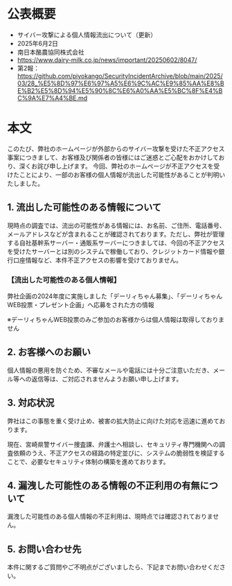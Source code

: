 # 公表概要
- サイバー攻撃による個人情報流出について（更新）
- 2025年6月2日
- 南日本酪農協同株式会社
- https://www.dairy-milk.co.jp/news/important/20250602/8047/
- 第2報：https://github.com/piyokango/SecurityIncidentArchive/blob/main/2025/03/28_%E5%8D%97%E6%97%A5%E6%9C%AC%E9%85%AA%E8%BE%B2%E5%8D%94%E5%90%8C%E6%A0%AA%E5%BC%8F%E4%BC%9A%E7%A4%BE.md

# 本文
このたび、弊社のホームページが外部からのサイバー攻撃を受けた不正アクセス事案につきまして、お客様及び関係者の皆様にはご迷惑とご心配をおかけしており、深くお詫び申し上げます。 今回、弊社のホームページが不正アクセスを受けたことにより、一部のお客様の個人情報が流出した可能性があることが判明いたしました。

## 1. 流出した可能性のある情報について
現時点の調査では、流出の可能性がある情報には、お名前、ご住所、電話番号、メールアドレスなどが含まれることが確認されております。ただし、弊社が管理する自社基幹系サーバー・通販系サーバーにつきましては、今回の不正アクセスを受けたサーバーとは別のシステムで稼働しており、クレジットカード情報や銀行口座情報など、本件不正アクセスの影響を受けておりません。

### 【流出した可能性のある個人情報】
弊社企画の2024年度に実施しました「デーリィちゃん募集」、「デーリィちゃんWEB投票・プレゼント企画」へ応募をされた方の情報

※デーリィちゃんWEB投票のみご参加のお客様からは個人情報は取得しておりません

## 2. お客様へのお願い
個人情報の悪用を防ぐため、不審なメールや電話には十分ご注意いただき、メール等への返信等は、ご対応されませんようお願い申し上げます。

## 3. 対応状況
弊社はこの事態を重く受け止め、被害の拡大防止に向けた対応を迅速に進めております。

現在、宮崎県警サイバー捜査課、弁護士へ相談し、セキュリティ専門機関への調査依頼のうえ、不正アクセスの経路の特定並びに、システムの脆弱性を検証することで、必要なセキュリティ体制の構築を進めております。

## 4. 漏洩した可能性のある情報の不正利用の有無について
漏洩した可能性のある個人情報の不正利用は、現時点では確認されておりません。

## 5. お問い合わせ先
本件に関するご質問やご不明点がございましたら、下記までお問い合わせください。
